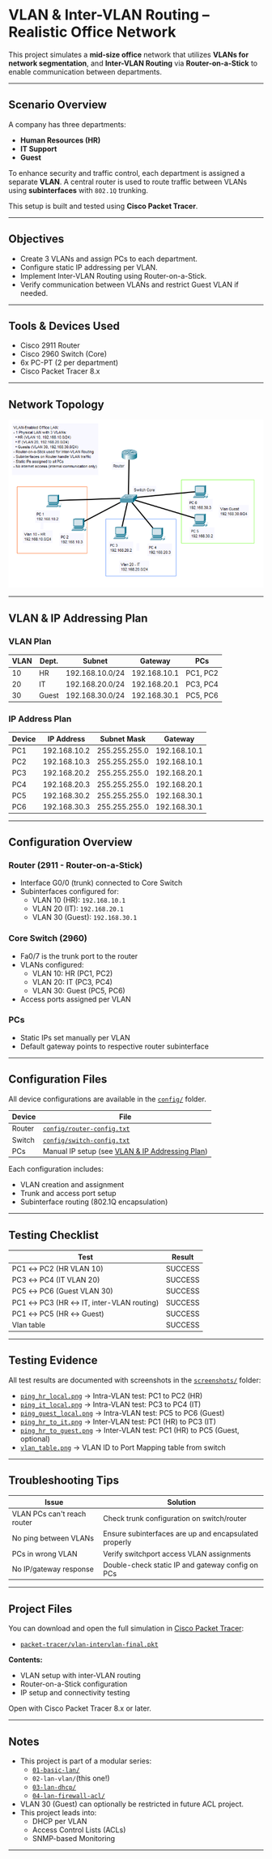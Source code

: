 # VLAN & Inter-VLAN Routing – Realistic Office Network

This project simulates a **mid-size office** network that utilizes **VLANs for network segmentation**, and **Inter-VLAN Routing** via **Router-on-a-Stick** to enable communication between departments.

---

## Scenario Overview

A company has three departments:
- **Human Resources (HR)**
- **IT Support**
- **Guest**

To enhance security and traffic control, each department is assigned a separate **VLAN**. A central router is used to route traffic between VLANs using **subinterfaces** with `802.1Q` trunking.

This setup is built and tested using **Cisco Packet Tracer**.

---

## Objectives

- Create 3 VLANs and assign PCs to each department.
- Configure static IP addressing per VLAN.
- Implement Inter-VLAN Routing using Router-on-a-Stick.
- Verify communication between VLANs and restrict Guest VLAN if needed.

---

## Tools & Devices Used

- Cisco 2911 Router
- Cisco 2960 Switch (Core)
- 6x PC-PT (2 per department)
- Cisco Packet Tracer 8.x

---

## Network Topology

![Network Topology](./topologi.png)

---

## VLAN & IP Addressing Plan

### VLAN Plan

| VLAN | Dept.   | Subnet           | Gateway       | PCs                  |
|------|---------|------------------|---------------|-----------------------|
| 10   | HR      | 192.168.10.0/24  | 192.168.10.1  | PC1, PC2             |
| 20   | IT      | 192.168.20.0/24  | 192.168.20.1  | PC3, PC4             |
| 30   | Guest   | 192.168.30.0/24  | 192.168.30.1  | PC5, PC6             |

### IP Address Plan

| Device | IP Address     | Subnet Mask     | Gateway        |
|--------|----------------|-----------------|----------------|
| PC1    | 192.168.10.2   | 255.255.255.0   | 192.168.10.1   |
| PC2    | 192.168.10.3   | 255.255.255.0   | 192.168.10.1   |
| PC3    | 192.168.20.2   | 255.255.255.0   | 192.168.20.1   |
| PC4    | 192.168.20.3   | 255.255.255.0   | 192.168.20.1   |
| PC5    | 192.168.30.2   | 255.255.255.0   | 192.168.30.1   |
| PC6    | 192.168.30.3   | 255.255.255.0   | 192.168.30.1   |

---

## Configuration Overview

### Router (2911 - Router-on-a-Stick)

- Interface G0/0 (trunk) connected to Core Switch
- Subinterfaces configured for:
  - VLAN 10 (HR): `192.168.10.1`
  - VLAN 20 (IT): `192.168.20.1`
  - VLAN 30 (Guest): `192.168.30.1`

### Core Switch (2960)

- Fa0/7 is the trunk port to the router
- VLANs configured:
  - VLAN 10: HR (PC1, PC2)
  - VLAN 20: IT (PC3, PC4)
  - VLAN 30: Guest (PC5, PC6)
- Access ports assigned per VLAN

### PCs

- Static IPs set manually per VLAN
- Default gateway points to respective router subinterface

---

## Configuration Files

All device configurations are available in the [`config/`](./config) folder.

| Device | File                         |
|--------|------------------------------|
| Router | [`config/router-config.txt`](./config/router-config.txt)   |
| Switch | [`config/switch-config.txt`](./config/switch-config.txt)     |
| PCs    | Manual IP setup (see [VLAN & IP Addressing Plan](#-vlan--ip-addressing-plan)) |

Each configuration includes:
- VLAN creation and assignment
- Trunk and access port setup
- Subinterface routing (802.1Q encapsulation)

---

## Testing Checklist

| Test                                     | Result |
|------------------------------------------|--------|
| PC1 ↔ PC2 (HR VLAN 10)                   | SUCCESS     |
| PC3 ↔ PC4 (IT VLAN 20)                   | SUCCESS     |
| PC5 ↔ PC6 (Guest VLAN 30)                | SUCCESS     |
| PC1 ↔ PC3 (HR ↔ IT, inter-VLAN routing)  | SUCCESS     |
| PC1 ↔ PC5 (HR ↔ Guest)                   | SUCCESS     |
| Vlan table                               | SUCCESS     |

---

## Testing Evidence

All test results are documented with screenshots in the [`screenshots/`](./screenshots) folder:

- [`ping_hr_local.png`](./screenshots/ping_hr_local.png) → Intra-VLAN test: PC1 to PC2 (HR)
- [`ping_it_local.png`](./screenshots/ping_it_local.png) → Intra-VLAN test: PC3 to PC4 (IT)
- [`ping_guest_local.png`](./screenshots/ping_guest_local.png) → Intra-VLAN test: PC5 to PC6 (Guest)
- [`ping_hr_to_it.png`](./screenshots/ping_hr_to_it.png) → Inter-VLAN test: PC1 (HR) to PC3 (IT)
- [`ping_hr_to_guest.png`](./screenshots/ping_hr_to_guest.png) → Inter-VLAN test: PC1 (HR) to PC5 (Guest, optional)
- [`vlan_table.png`](./screenshots/vlan_table.png) → VLAN ID to Port Mapping table from switch

---

## Troubleshooting Tips

| Issue                                | Solution                                             |
|--------------------------------------|------------------------------------------------------|
| VLAN PCs can't reach router          | Check trunk configuration on switch/router          |
| No ping between VLANs                | Ensure subinterfaces are up and encapsulated properly |
| PCs in wrong VLAN                    | Verify switchport access VLAN assignments           |
| No IP/gateway response               | Double-check static IP and gateway config on PCs    |

---

## Project Files

You can download and open the full simulation in [Cisco Packet Tracer](https://www.netacad.com/):

- [`packet-tracer/vlan-intervlan-final.pkt`](./packet-tracer)

**Contents:**
- VLAN setup with inter-VLAN routing
- Router-on-a-Stick configuration
- IP setup and connectivity testing

Open with Cisco Packet Tracer 8.x or later.

---

## Notes
- This project is part of a modular series:
  - [`01-basic-lan/`](/01-basic-lan/)
  - `02-lan-vlan/`(this one!)
  - [`03-lan-dhcp/`](/03-lan-dhcp/)
  - [`04-lan-firewall-acl/`](/04-lan-firewall-acl/)
- VLAN 30 (Guest) can optionally be restricted in future ACL project.
- This project leads into:
  - DHCP per VLAN
  - Access Control Lists (ACLs)
  - SNMP-based Monitoring

---
